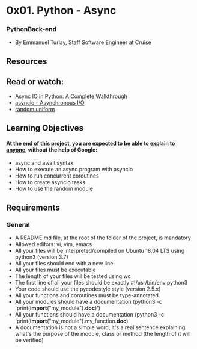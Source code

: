 # 0x01. Python - Async

### PythonBack-end
+ By Emmanuel Turlay, Staff Software Engineer at Cruise
## Resources
## Read or watch:

+ [Async IO in Python: A Complete Walkthrough](https://realpython.com/async-io-python/)
+ [asyncio - Asynchronous I/O](https://docs.python.org/3/library/asyncio.html)
+ [random.uniform](https://docs.python.org/3/library/random.html#random.uniform)

## Learning Objectives

#### At the end of this project, you are expected to be able to [explain to anyone](https://fs.blog/feynman-learning-technique/), __without the help of Google:__
+ async and await syntax
+ How to execute an async program with asyncio
+ How to run concurrent coroutines
+ How to create asyncio tasks
+ How to use the random module

## Requirements

### General
+ A README.md file, at the root of the folder of the project, is mandatory
+ Allowed editors: vi, vim, emacs
+ All your files will be interpreted/compiled on Ubuntu 18.04 LTS using python3 (version 3.7)
+ All your files should end with a new line
+ All your files must be executable
+ The length of your files will be tested using wc
+ The first line of all your files should be exactly #!/usr/bin/env python3
+ Your code should use the pycodestyle style (version 2.5.x)
+ All your functions and coroutines must be type-annotated.
+ All your modules should have a documentation (python3 -c 'print(__import__("my_module").__doc__)')
+ All your functions should have a documentation (python3 -c 'print(__import__("my_module").my_function.__doc__)'
+ A documentation is not a simple word, it's a real sentence explaining what's the purpose of the module, class or method (the length of 
  it will be verified)
